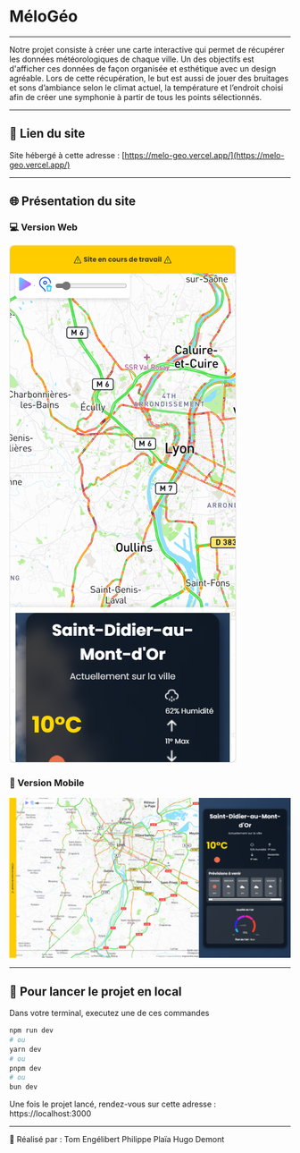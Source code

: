 # MéloGéo

___

Notre projet consiste à créer une carte interactive qui permet de récupérer les données météorologiques de chaque ville. Un des objectifs est d'afficher ces données de façon organisée et esthétique avec un design agréable. Lors de cette récupération, le but est aussi de jouer des bruitages et sons d’ambiance selon le climat actuel, la température et l’endroit choisi afin de créer une symphonie à partir de tous les points sélectionnés.

___

## 🔗 Lien du site

Site hébergé à cette adresse : [https://melo-geo.vercel.app/](https://melo-geo.vercel.app/)

___

## 🌐 Présentation du site

### 💻 Version Web
![Version Web](./Capture%20d’écran%202025-01-07%20154129.png)

### 📱 Version Mobile
![Version Mobile](./Capture%20d’écran%202025-01-07%20154153.png)

___

## 🚀 Pour lancer le projet en local

Dans votre terminal, executez une de ces commandes

```sh
npm run dev
# ou
yarn dev
# ou
pnpm dev
# ou
bun dev
```

Une fois le projet lancé, rendez-vous sur cette adresse : https://localhost:3000<hr></hr>


👥 Réalisé par :
Tom Engélibert
Philippe Plaïa
Hugo Demont